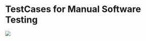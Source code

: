 # TestCases for Manual Software Testing

<img src="C:\Users\Adnan Sheikh\OneDrive\Pictures\surlelac.JPG"/>
